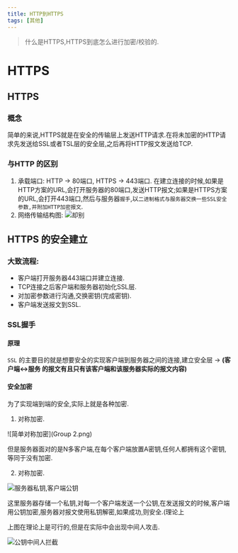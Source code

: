 ```yaml
---
title: HTTP到HTTPS
tags: [其他]
---
```


> 什么是HTTPS,HTTPS到底怎么进行加密/校验的.

# HTTPS 


## HTTPS

### 概念
 简单的来说,HTTPS就是在安全的传输层上发送HTTP请求.在将未加密的HTTP请求先发送给SSL或者TSL层的安全层,之后再将HTTP报文发送给TCP.

### 与HTTP 的区别
1. 承载端口:
	HTTP -> 80端口,
	HTTPS -> 443端口.
	在建立连接的时候,如果是HTTP方案的URL,会打开服务器的80端口,发送HTTP报文;如果是HTTPS方案的URL,会打开443端口,然后与服务器`握手`,以`二进制格式与服务器交换一些SSL安全参数,并附加HTTP加密报文`.
2. 网络传输结构图:
![却别](HTTPS区分.png)


## HTTPS 的安全建立
### 大致流程:
- 客户端打开服务器443端口并建立连接.
- TCP连接之后客户端和服务器初始化SSL层.
- 对加密参数进行沟通,交换密钥(完成密钥).
- 客户端发送报文到SSL.

### SSL握手

#### 原理

`SSL` 的主要目的就是想要安全的实现客户端到服务器之间的连接,建立安全层 -> **(客户端<->服务 的报文有且只有该客户端和该服务器实际的报文内容)**

#### 安全加密

为了实现端到端的安全,实际上就是各种加密.
1. 对称加密.

![简单对称加密](Group 2.png)

但是服务器面对的是N多客户端,在每个客户端放置A密钥,任何人都拥有这个密钥,等同于没有加密.

2. 对称加密.

![服务器私钥,客户端公钥](服务器私钥,客户端公钥.png)

这里服务器存储一个私钥,对每一个客户端发送一个公钥,在发送报文的时候,客户端用公钥加密,服务器对报文使用私钥解密,如果成功,则安全.(理论上

上图在理论上是可行的,但是在实际中会出现中间人攻击.

![公钥中间人拦截](公钥中间人拦截.png)


